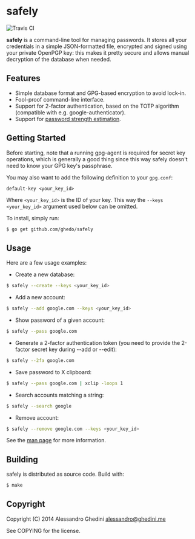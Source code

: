 safely
======

![Travis CI](https://secure.travis-ci.org/ghedo/safely.png)

**safely** is a command-line tool for managing passwords. It stores all your
credentials in a simple JSON-formatted file, encrypted and signed using your
private OpenPGP key: this makes it pretty secure and allows manual decryption
of the database when needed.

## Features

 * Simple database format and GPG-based encryption to avoid lock-in.
 * Fool-proof command-line interface.
 * Support for 2-factor authentication, based on the TOTP algorithm
   (compatible with e.g. google-authenticator).
 * Support for [password strength estimation](http://tech.dropbox.com/?p=165).

## Getting Started

Before starting, note that a running gpg-agent is required for secret key
operations, which is generally a good thing since this way safely doesn't
need to know your GPG key's passphrase.

You may also want to add the following definition to your `gpg.conf`:

```
default-key <your_key_id>
```

Where `<your_key_id>` is the ID of your key. This way the `--keys <your_key_id>`
argument used below can be omitted.

To install, simply run:

```bash
$ go get github.com/ghedo/safely
```

## Usage

Here are a few usage examples:

 * Create a new database:

```bash
$ safely --create --keys <your_key_id>
```

 * Add a new account:

```bash
$ safely --add google.com --keys <your_key_id>
```

 * Show password of a given account:

```bash
$ safely --pass google.com
```

 * Generate a 2-factor authentication token (you need to provide the 2-factor
   secret key during --add or --edit):

```bash
$ safely --2fa google.com
```

 * Save password to X clipboard:

```bash
$ safely --pass google.com | xclip -loops 1
```

 * Search accounts matching a string:

```bash
$ safely --search google
```

 * Remove account:

```bash
$ safely --remove google.com --keys <your_key_id>
```

See the [man page](http://ghedo.github.io/safely/) for more information.

## Building

safely is distributed as source code. Build with:

```bash
$ make
```

## Copyright

Copyright (C) 2014 Alessandro Ghedini <alessandro@ghedini.me>

See COPYING for the license.
